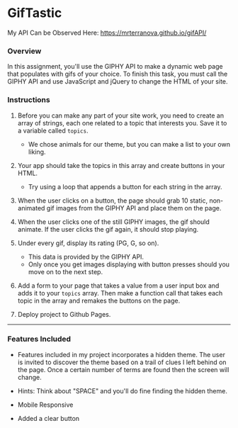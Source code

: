 # GifTastic

My API Can be Observed Here: https://mrterranova.github.io/gifAPI/

### Overview

In this assignment, you'll use the GIPHY API to make a dynamic web page that populates with gifs of your choice. To finish this task, you must call the GIPHY API and use JavaScript and jQuery to change the HTML of your site.

### Instructions

1. Before you can make any part of your site work, you need to create an array of strings, each one related to a topic that interests you. Save it to a variable called `topics`.

   * We chose animals for our theme, but you can make a list to your own liking.

2. Your app should take the topics in this array and create buttons in your HTML.
   * Try using a loop that appends a button for each string in the array.

3. When the user clicks on a button, the page should grab 10 static, non-animated gif images from the GIPHY API and place them on the page.

4. When the user clicks one of the still GIPHY images, the gif should animate. If the user clicks the gif again, it should stop playing.

5. Under every gif, display its rating (PG, G, so on).
   * This data is provided by the GIPHY API.
   * Only once you get images displaying with button presses should you move on to the next step.

6. Add a form to your page that takes a value from a user input box and adds it to your `topics` array. Then make a function call that takes each topic in the array and remakes the buttons on the page.

7. Deploy project to Github Pages.

- - -
### Features Included
   
  * Features included in my project incorporates a hidden theme. The user is invited to discover the theme based on a trail of clues I left behind on the page. Once a certain number of terms are found then the screen will change. 

  * Hints: Think about "SPACE" and you'll do fine finding the hidden theme.
  
  * Mobile Responsive
  
  * Added a clear button
